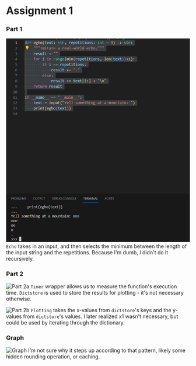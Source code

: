 # Assignment 1

### Part 1
![Part 1](https://github.com/DylanCrooks/personal/blob/main/Pasted%20image%2020240128143658.png?raw=true)
```Echo``` takes in an input, and then selects the minimum between the length of the input string and the repetitions. Because I'm dumb, I didn't do it recursively.
### Part 2
![Part 2a](https://github.com/DylanCrooks/personal/blob/main/Pasted%20image%2020240128143404.png?raw=true)
```Timer``` wrapper allows us to measure the function's execution time. ```Dictstore``` is used to store the results for plotting - it's not necessary otherwise.

![Part 2b](https://github.com/DylanCrooks/personal/blob/main/Pasted%20image%2020240128143545.png?raw=true)
```Plotting``` takes the x-values from ```dictstore```'s keys and the y-values from ```dictstore```'s values. I later realized x1 wasn't necessary, but could be used 
by iterating through the dictionary.
### Graph
![Graph](https://github.com/DylanCrooks/personal/blob/main/Figure_1.png?raw=true)
I'm not sure why it steps up according to that pattern, likely some hidden rounding operation, or caching. 
